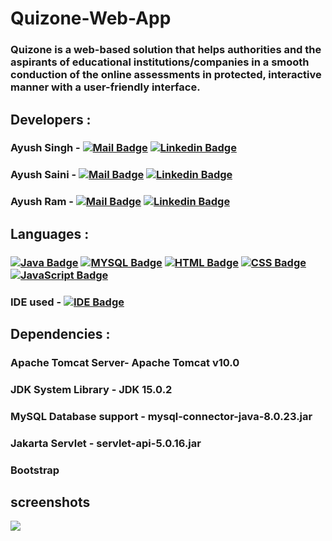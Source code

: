 # Quizone-Web-App
### Quizone is a web-based solution that helps authorities and the aspirants of educational institutions/companies in a smooth conduction of the online assessments in protected, interactive manner with a user-friendly interface.

## Developers :
### Ayush Singh - [![Mail Badge](https://img.shields.io/badge/-undiscovered_genius-darkgreen?style=flat&labelColor=darkgreen&logo=github&logoColor=white)](https://github.com/undiscovered-genius)  [![Linkedin Badge](https://img.shields.io/badge/-Ayush-0e76a8?style=flat&labelColor=0e76a8&logo=linkedin&logoColor=white)](https://www.linkedin.com/in/-ayush-kumar-singh/)
### Ayush Saini - [![Mail Badge](https://img.shields.io/badge/-undiscovered_genius-darkgreen?style=flat&labelColor=darkgreen&logo=github&logoColor=white)](https://github.com/ayushsaini1607)  [![Linkedin Badge](https://img.shields.io/badge/-Ayush-0e76a8?style=flat&labelColor=0e76a8&logo=linkedin&logoColor=white)](https://www.linkedin.com/in/ayush-saini-408201bb/) 
### Ayush Ram - [![Mail Badge](https://img.shields.io/badge/-undiscovered_genius-darkgreen?style=flat&labelColor=darkgreen&logo=github&logoColor=white)](https://github.com/MrCipher691)  [![Linkedin Badge](https://img.shields.io/badge/-Ayush-0e76a8?style=flat&labelColor=0e76a8&logo=linkedin&logoColor=white)](https://www.linkedin.com/in/ayush-ram/)

## Languages : 
### [![Java Badge](https://img.shields.io/badge/Java-0175C2?style=for-the-badge&logo=java&logoColor=white)](#)    [![MYSQL Badge](https://img.shields.io/badge/MySQL-00000F?style=for-the-badge&logo=mysql&logoColor=white)](#)     [![HTML Badge](https://img.shields.io/badge/HTML-E34F26?style=for-the-badge&logo=html5&logoColor=white)](#)     [![CSS Badge](https://img.shields.io/badge/CSS-239120?&style=for-the-badge&logo=css3&logoColor=white)](#)     [![JavaScript Badge](https://img.shields.io/badge/JavaScript-F7DF1E?style=for-the-badge&logo=javascript&logoColor=black)](#)    

### IDE used - [![IDE Badge](https://img.shields.io/badge/Eclipse-2C2255?style=for-the-badge&logo=eclipse&logoColor=white)](#)

## Dependencies :
### Apache Tomcat Server- Apache Tomcat v10.0
### JDK System Library - JDK 15.0.2
### MySQL Database support - mysql-connector-java-8.0.23.jar
### Jakarta Servlet - servlet-api-5.0.16.jar
### Bootstrap

## screenshots
<img src='res\night.gif' class="center">
